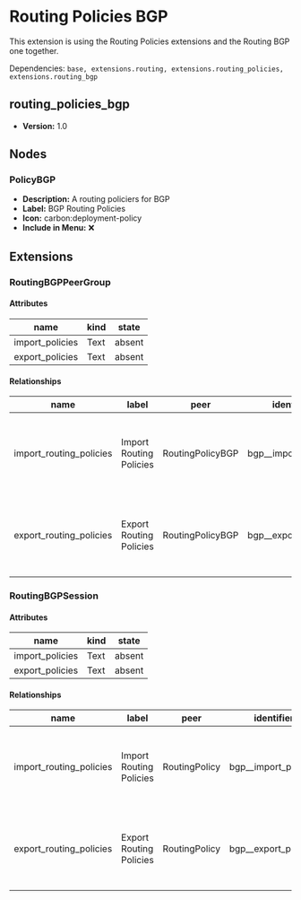 # Routing Policies BGP

This extension is using the Routing Policies extensions and the Routing BGP one together.

Dependencies: `base, extensions.routing, extensions.routing_policies, extensions.routing_bgp`

## routing_policies_bgp

- **Version:** 1.0

## Nodes

### PolicyBGP

- **Description:** A routing policiers for BGP
- **Label:** BGP Routing Policies
- **Icon:** carbon:deployment-policy
- **Include in Menu:** ❌

## Extensions

### RoutingBGPPeerGroup

#### Attributes

| name | kind | state |
| ---- | ---- | ----- |
| import\_policies | Text | absent |
| export\_policies | Text | absent |

#### Relationships

| name | label | peer | identifier | description | kind | cardinality |
| ---- | ----- | ---- | ---------- | ----------- | ---- | ----------- |
| import\_routing\_policies | Import Routing Policies | RoutingPolicyBGP | bgp\_\_import\_policies | The routing\-policies used by this instance for import\. | Generic | many |
| export\_routing\_policies | Export Routing Policies | RoutingPolicyBGP | bgp\_\_export\_policies | The routing\-policies used by this instance for export\. | Generic | many |

### RoutingBGPSession

#### Attributes

| name | kind | state |
| ---- | ---- | ----- |
| import\_policies | Text | absent |
| export\_policies | Text | absent |

#### Relationships

| name | label | peer | identifier | description | kind | cardinality |
| ---- | ----- | ---- | ---------- | ----------- | ---- | ----------- |
| import\_routing\_policies | Import Routing Policies | RoutingPolicy | bgp\_\_import\_policies | The routing\-policies used by this instance for import\. | Generic | many |
| export\_routing\_policies | Export Routing Policies | RoutingPolicy | bgp\_\_export\_policies | The routing\-policies used by this instance for export\. | Generic | many |

